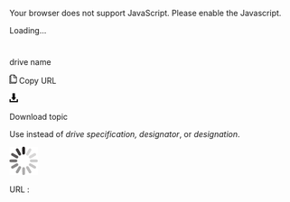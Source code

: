 Your browser does not support JavaScript. Please enable the Javascript.

Loading...

# 

drive name

![Copy URL](media/drive-name/Copy.png)
Copy URL

![Download](media/drive-name/Download.png)

Download topic

Use instead of *drive specification, designator*, or *designation*.

![In progress](media/drive-name/activity-large.gif)

URL :
